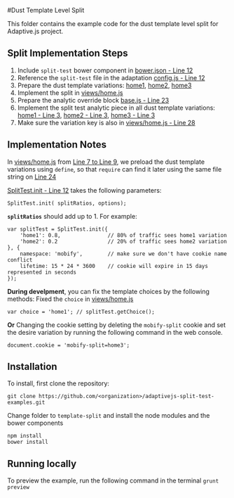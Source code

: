#Dust Template Level Split

This folder contains the example code for the dust template level split for Adaptive.js project.

## Split Implementation Steps

1. Include `split-test` bower component in [bower.json - Line 12](bower.json#L12)
2. Reference the `split-test` file in the adaptation [config.js - Line 12](adaptation/config.js#L12)
3. Prepare the dust template variations: [home1](adaptation/templates/home1.dust#L11), [home2](adaptation/templates/home2.dust#L11), [home3](adaptation/templates/home3.dust#L11)
4. Implement the split in [views/home.js](adaptation/views/home.js)
5. Prepare the analytic override block [base.js - Line 23](adaptation/templates/base.dust#L23)
6. Implement the split test analytic piece in all dust template variations: [home1 - Line 3](adaptation/templates/home1.dust#L3), [home2 - Line 3](adaptation/templates/home2.dust#L3), [home3 - Line 3](adaptation/templates/home3.dust#L3)
7. Make sure the variation key is also in [views/home.js - Line 28](adaptation/views/home.js#L28)

## Implementation Notes

In [views/home.js](adaptation/views/home.js) from [Line 7 to Line 9](adaptation/views/home.js#L7), we preload the dust template variations using `define`, so that `require` can find it later using the same file string on [Line 24](adaptation/views/home.js#L24)

[SplitTest.init - Line 12](adaptation/views/home.js#L12) takes the following parameters:
```
SplitTest.init( splitRatios, options);
```

**`splitRatios`** should add up to 1. For example:
```
var splitTest = SplitTest.init({
    'home1': 0.8,				// 80% of traffic sees home1 variation
    'home2': 0.2 				// 20% of traffic sees home2 variation
}, {
    namespace: 'mobify',		// make sure we don't have cookie name conflict
    lifetime: 15 * 24 * 3600 	// cookie will expire in 15 days represented in seconds
});
```

**During develpment**, you can fix the template choices by the following methods:
Fixed the `choice` in [views/home.js](adaptation/views/home.js#L21)
```
var choice = 'home1'; // splitTest.getChoice();
```
**Or**
Changing the cookie setting by deleting the `mobify-split` cookie and set the desire variation by running the following command in the web console.
```
document.cookie = 'mobify-split=home3';
```


## Installation

To install, first clone the repository:

```
git clone https://github.com/<organization>/adaptivejs-split-test-examples.git
```
Change folder to `template-split` and install the node modules and the bower components
```
npm install
bower install
```

## Running locally

To preview the example, run the following command in the terminal
```grunt preview```